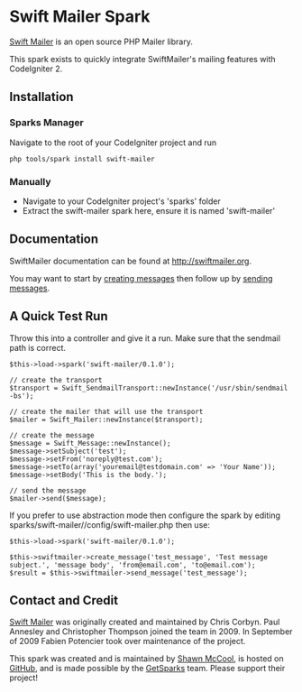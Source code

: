 Swift Mailer Spark
====================

[Swift Mailer](http://swiftmailer.org/) is an open source PHP Mailer library.

This spark exists to quickly integrate SwiftMailer's mailing features with CodeIgniter 2.


Installation
------------

### Sparks Manager

Navigate to the root of your CodeIgniter project and run

    php tools/spark install swift-mailer

### Manually

* Navigate to your CodeIgniter project's 'sparks' folder
* Extract the swift-mailer spark here, ensure it is named 'swift-mailer'


Documentation
------------

SwiftMailer documentation can be found at http://swiftmailer.org.

You may want to start by [creating messages](http://swiftmailer.org/docs/messages.html) then follow up by [sending messages](http://swiftmailer.org/docs/sending.html).


A Quick Test Run
------------
Throw this into a controller and give it a run.  Make sure that the sendmail path is correct.

    $this->load->spark('swift-mailer/0.1.0');

    // create the transport
    $transport = Swift_SendmailTransport::newInstance('/usr/sbin/sendmail -bs');

    // create the mailer that will use the transport
    $mailer = Swift_Mailer::newInstance($transport);

    // create the message
    $message = Swift_Message::newInstance();
    $message->setSubject('test');
    $message->setFrom('noreply@test.com');
    $message->setTo(array('youremail@testdomain.com' => 'Your Name'));
    $message->setBody('This is the body.');

    // send the message
    $mailer->send($message);

If you prefer to use abstraction mode then configure the spark by editing sparks/swift-mailer/<version>/config/swift-mailer.php
then use:

    $this->load->spark('swift-mailer/0.1.0');

    $this->swiftmailer->create_message('test_message', 'Test message subject.', 'message body', 'from@email.com', 'to@email.com');
    $result = $this->swiftmailer->send_message('test_message');


Contact and Credit
-----------------

[Swift Mailer](http://swiftmailer.org/) was originally created and maintained by
Chris Corbyn. Paul Annesley and Christopher Thompson joined the team in 2009. In
September of 2009 Fabien Potencier took over maintenance of the project.

This spark was created and is maintained by
[Shawn McCool](http://heybigname.com), is hosted on [GitHub](http://github.com),
and is made possible by the [GetSparks](http://getsparks.org) team.  Please support their project!
